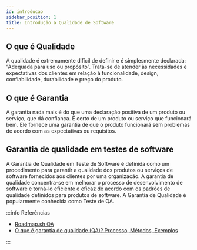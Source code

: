```yaml
---
id: introducao
sidebar_position: 1
title: Introdução a Qualidade de Software
---
```


## **O que é Qualidade**

A qualidade é extremamente difícil de definir e é simplesmente declarada: “Adequada para uso ou propósito”. Trata-se de atender às necessidades e expectativas dos clientes em relação à funcionalidade, design, confiabilidade, durabilidade e preço do produto.

## **O que é Garantia**

A garantia nada mais é do que uma declaração positiva de um produto ou serviço, que dá confiança. É certo de um produto ou serviço que funcionará bem. Ele fornece uma garantia de que o produto funcionará sem problemas de acordo com as expectativas ou requisitos.

## **Garantia de qualidade em testes de software**

A Garantia de Qualidade em Teste de Software é definida como um procedimento para garantir a qualidade dos produtos ou serviços de software fornecidos aos clientes por uma organização. A garantia de qualidade concentra-se em melhorar o processo de desenvolvimento de software e torná-lo eficiente e eficaz de acordo com os padrões de qualidade definidos para produtos de software. A Garantia de Qualidade é popularmente conhecida como Teste de QA.

:::info Referências

- [Roadmap.sh QA](https://roadmap.sh/qa)
- [O que é garantia de qualidade (QA)? Processo, Métodos, Exemplos](https://www.guru99.com/all-about-quality-assurance.html)

:::